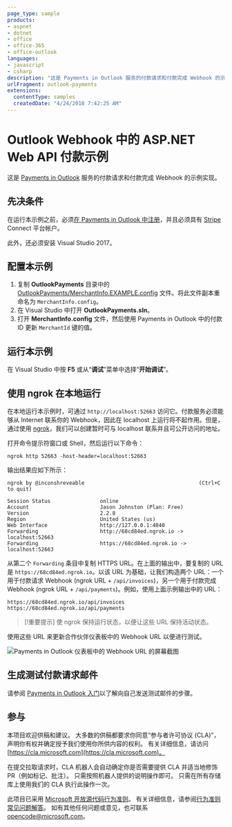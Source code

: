 ```yaml
---
page_type: sample
products:
- aspnet
- dotnet
- office
- office-365
- office-outlook
languages:
- javascript
- csharp
description: "这是 Payments in Outlook 服务的付款请求和付款完成 Webhook 的示例实现。"
urlFragment: outlook-payments
extensions:
  contentType: samples
  createdDate: "4/24/2018 7:42:25 AM"
---
```


# Outlook Webhook 中的 ASP.NET Web API 付款示例

这是 [Payments in Outlook](https://docs.microsoft.com/outlook/payments/) 服务的付款请求和付款完成 Webhook 的示例实现。

## 先决条件

在运行本示例之前，必须[在 Payments in Outlook 中注册](https://docs.microsoft.com/outlook/payments/partner-dashboard)，并且必须具有 [Stripe](https://stripe.com/connect) Connect 平台帐户。

此外，还必须安装 Visual Studio 2017。

## 配置本示例

1. 复制 **OutlookPayments** 目录中的 [OutlookPayments/MerchantInfo.EXAMPLE.config](OutlookPayments/MerchantInfo.EXAMPLE.config) 文件。将此文件副本重命名为 `MerchantInfo.config`。
1. 在 Visual Studio 中打开 **OutlookPayments.sln**。
1. 打开 **MerchantInfo.config** 文件，然后使用 Payments in Outlook 中的付款 ID 更新 `MerchantId` 键的值。

## 运行本示例

在 Visual Studio 中按 **F5** 或从“**调试**”菜单中选择“**开始调试**”。

## 使用 ngrok 在本地运行

在本地运行本示例时，可通过 `http://localhost:52663` 访问它。付款服务必须能够从 Internet 联系你的 Webhook，因此在 localhost 上运行将不起作用。但是，通过使用 [ngrok](https://ngrok.com/)，我们可以创建暂时可与 localhost 联系并且可公开访问的地址。

打开命令提示符窗口或 Shell，然后运行以下命令：

```Shell
ngrok http 52663 -host-header=localhost:52663
```

输出结果应如下所示：

```Shell
ngrok by @inconshreveable                                     (Ctrl+C to quit)

Session Status                online
Account                       Jason Johnston (Plan: Free)
Version                       2.2.8
Region                        United States (us)
Web Interface                 http://127.0.0.1:4040
Forwarding                    http://68cd84ed.ngrok.io -> localhost:52663
Forwarding                    https://68cd84ed.ngrok.io -> localhost:52663
```

从第二个 `Forwarding` 条目中复制 HTTPS URL。在上面的输出中，要复制的 URL 是 `https://68cd84ed.ngrok.io`。以该 URL 为基础，让我们构造两个 URL：一个用于付款请求 Webhook (ngrok URL + `/api/invoices`)，另一个用于付款完成 Webhook (ngrok URL + `/api/payments`)。例如，使用上面示例输出中的 URL：

```http
https://68cd84ed.ngrok.io/api/invoices
https://68cd84ed.ngrok.io/api/payments
```

> [!重要提示]
使 ngrok 保持运行状态，以便让这些 URL 保持活动状态。

使用这些 URL 来更新合作伙伴仪表板中的 Webhook URL 以便进行测试。

![Payments in Outlook 仪表板中的 Webhook URL 的屏幕截图](readme-images/dashboard-webhooks.PNG)

## 生成测试付款请求邮件

请参阅 [Payments in Outlook 入门](https://docs.microsoft.com/outlook/payments/get-started#send-the-test-payment-request)以了解向自己发送测试邮件的步骤。

## 参与

本项目欢迎供稿和建议。
大多数的供稿都要求你同意“参与者许可协议 (CLA)”，声明你有权并确定授予我们使用你所供内容的权利。
有关详细信息，请访问 [https://cla.microsoft.com](https://cla.microsoft.com)。

在提交拉取请求时，CLA 机器人会自动确定你是否需要提供 CLA 并适当地修饰 PR（例如标记、批注）。
只需按照机器人提供的说明操作即可。
只需在所有存储库上使用我们的 CLA 执行此操作一次。

此项目已采用 [Microsoft 开放源代码行为准则](https://opensource.microsoft.com/codeofconduct/)。
有关详细信息，请参阅[行为准则常见问题解答](https://opensource.microsoft.com/codeofconduct/faq/)。
如有其他任何问题或意见，也可联系 [opencode@microsoft.com](mailto:opencode@microsoft.com)。
